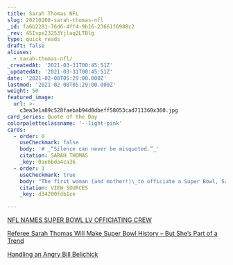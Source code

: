 ```yaml
---
title: Sarah Thomas NFL
slug: 20210208-sarah-thomas-nfl
_id: fa6b2281-76d6-4ff4-9b16-23661f6988c2
_rev: 45Isps23253Yjlaq2LTBlg
type: quick_reads
draft: false
aliases:
  - sarah-thomas-nfl/
_createdAt: '2021-03-31T00:45:51Z'
_updatedAt: '2021-03-31T00:45:51Z'
date: '2021-02-08T05:29:00.000Z'
lastmod: '2021-02-08T05:29:00.000Z'
weight: 50
featured_image:
  url: >-
    c3ea3e1a89c528faebab94d8dbeff58053cad711360x360.jpg
card_series: Quote of the Day
colorpaletteclassname: '--light-pink'
cards:
  - order: 0
    useCheckmark: false
    body: '# _“Silence can never be misquoted.”_'
    citation: SARAH THOMAS
    _key: 0ae6bda4ca36
  - order: 1
    useCheckmark: true
    body: "The first woman (and mother!)\_to officiate a Super Bowl, Sarah Thomas became a \"permanent\" NFL official in 2015. This is her response to how to deal w/angry coaches or players - Stay professional and ignore when required. Thomas said if she ever had the opportunity to officiate a Super Bowl she'd want to earn it as a reflection of being top of the game."
    citation: VIEW SOURCES
    _key: d34200fdb1ce

---
```

[NFL NAMES SUPER BOWL LV OFFICIATING CREW](https://operations.nfl.com/updates/the-officials/nfl-names-super-bowl-lv-officiating-crew-carl-cheffers-referee/)

[Referee Sarah Thomas Will Make Super Bowl History – But She’s Part of a Trend](https://www.npr.org/2021/02/04/964146278/referee-sarah-thomas-will-make-super-bowl-history-but-shes-part-of-a-trend)

[Handling an Angry Bill Belichick](https://www.sportscasting.com/female-nfl-official-sarah-thomas-had-the-perfect-answer-about-handling-an-angry-bill-belichick/)
